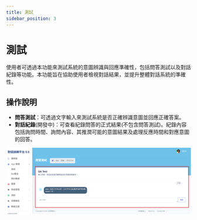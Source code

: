 ```yaml
---
title: 測試
sidebar_position: 3
---
```


# 測試

使用者可透過本功能來測試系統的意圖辨識與回應準確性，包括問答測試以及對話紀錄等功能。本功能旨在協助使用者檢視對話結果，並提升整體對話系統的準確性。

## 操作說明

- **問答測試**：可透過文字輸入來測試系統是否正確辨識意圖並回應正確答案。
- **對話紀錄**(開發中)：可查看紀錄問答的正式結果(不包含問答測試)。紀錄內容包括詢問時間、詢問內容、其推潤可能的意圖結果及處理反應時間和對應意圖的回答。

![問答測試](./img/test-01.png)
